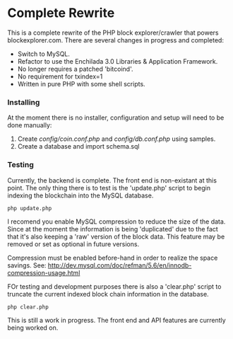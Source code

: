 Complete Rewrite
================

This is a complete rewrite of the PHP block explorer/crawler that powers blockexplorer.com.  There are several changes in progress and completed:

- Switch to MySQL.
- Refactor to use the Enchilada 3.0 Libraries & Application Framework.
- No longer requires a patched 'bitcoind'.
- No requirement for txindex=1
- Written in pure PHP with some shell scripts.

### Installing

At the moment there is no installer, configuration and setup will need to be done manually:

1. Create *config/coin.conf.php* and *config/db.conf.php* using samples.
2. Create a database and import schema.sql

### Testing

Currently, the backend is complete.  The front end is non-existant at this point.  The only thing there is to test is the 'update.php' script to begin indexing the blockchain into the MySQL database.

	php update.php

I recomend you enable MySQL compression to reduce the size of the data.  Since at the moment the information is being 'duplicated' due to the fact that it's also keeping a 'raw' version of the block data.  This feature may be removed or set as optional in future versions.

Compression must be enabled before-hand in order to realize the space savings.  See:
http://dev.mysql.com/doc/refman/5.6/en/innodb-compression-usage.html

FOr testing and development purposes there is also a 'clear.php' script to truncate the current indexed block chain information in the database.

	php clear.php

This is still a work in progress.  The front end and API features are currently being worked on.

